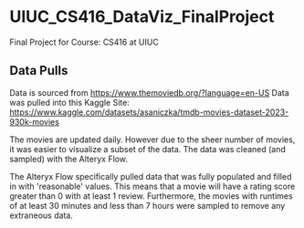 # UIUC_CS416_DataViz_FinalProject
Final Project for Course: CS416 at UIUC

## Data Pulls
Data is sourced from https://www.themoviedb.org/?language=en-US
Data was pulled into this Kaggle Site: https://www.kaggle.com/datasets/asaniczka/tmdb-movies-dataset-2023-930k-movies


The movies are updated daily. However due to the sheer number of movies, it was easier to visualize a subset of the data. The data was cleaned (and sampled) with the Alteryx Flow.


The Alteryx Flow specifically pulled data that was fully populated and filled in with 'reasonable' values. This means that a movie will have a rating score greater than 0 with at least 1 review. Furthermore, the movies with runtimes of at least 30 minutes and less than 7 hours were sampled to remove any extraneous data. 
